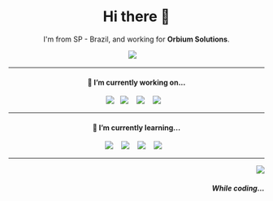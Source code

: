 <h1 align='center'> Hi there 👋</h1>

<p align='center'>
  I'm from SP - Brazil, and working for <b>Orbium Solutions</b>.
</p>

<p align='center'>
  <a href="https://www.linkedin.com/in/sahev/"><img src="https://img.shields.io/badge/linkedin-%230077B5.svg?&style=for-the-badge&logo=linkedin&logoColor=white" /></a>&nbsp;&nbsp;&nbsp;&nbsp;
</p>

<hr>

<h4 align='center'> 🔭  I’m currently working on...</h4>

<p align='center'>
  <img src="https://img.shields.io/badge/Selenium%20-%23F7DF1E.svg?&style=for-the-badge&logo=.net&logoColor=white" />&nbsp;&nbsp;
  <img src="https://img.shields.io/badge/csharp%20-%234d97ff.svg?&style=for-the-badge&logo=.net&logoColor=white" />&nbsp;&nbsp;&nbsp;
  <img src="https://img.shields.io/badge/mssql%20-%23000000.svg?&style=for-the-badge&logo=sql&logoColor=white" />&nbsp;&nbsp;&nbsp;
  <img src="https://img.shields.io/badge/crud apps%20-%23e34f26.svg?&style=for-the-badge&logo=crud&color=green&logoColor=white" />&nbsp;&nbsp;&nbsp;
  
</p>

<hr>

<h4 align='center'>🌱 I’m currently learning...</h4>

<p align='center'>
    <img src="https://img.shields.io/badge/Angular9%20-%23e34f26.svg?&style=for-the-badge&logo=angular&logoColor=white" />&nbsp;&nbsp;&nbsp; 
    <img src="https://img.shields.io/badge/VueJs%20-%23e34f26.svg?&style=for-the-badge&logo=vue.js&color=green&logoColor=white" />&nbsp;&nbsp;&nbsp;
    <img src="https://img.shields.io/badge/node.js%20-%23339933.svg?&style=for-the-badge&logo=node.js&logoColor=white" />&nbsp;&nbsp;&nbsp;
    <img src="https://img.shields.io/badge/nest.js%20-%23339933.svg?&style=for-the-badge&logo=nest.js&logoColor=white" />&nbsp;&nbsp;&nbsp;
</p>


<hr>

<p align="right">
  <img src="https://img.shields.io/badge/spotify-%231ED760.svg?&style=for-the-badge&logo=spotify&logoColor=white" />
  <h5 align="right">While coding...</h5>
</p>
